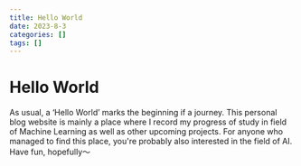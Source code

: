 ```yaml
---
title: Hello World
date: 2023-8-3
categories: []
tags: []
---
```


# Hello World

As usual, a ‘Hello World’ marks the beginning if a journey. This personal blog website is mainly a place where I record my progress of study in field of Machine Learning as well as other upcoming projects. For anyone who managed to find this place, you're probably also interested in the field of AI. Have fun, hopefully～